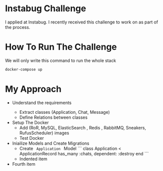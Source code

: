 
# Instabug Challenge

I applied at Instabug. I recently received this challenge to work on as part of the process.

# How To Run The Challenge

We will only write this command to run the whole stack 
``` bash
docker-compose up
``` 

# My Approach

<ul>
  <li>Understand the requirements</li>
      <ul>
      <li>Extract classes (Application, Chat, Message)</li>
      <li>Define Relations between classes </li>
    </ul>
  <li>Setup The Docker
        <ul>
        <li>Add (RoR, MySQL, ElasticSearch , Redis , RabbitMQ, Sneakers, RufusScheduler) images</li>
        <li>Test Docker</li>
        </ul>
     </li>
  <li>Iniailize Models and Create Migrations
    <ul>
      <li>
              Create <code> Application </code> Model 
        ```
          class Application < ApplicationRecord
             has_many :chats, dependent: :destroy
          end
      ```
      </li>
      <li>Indented item</li>
    </ul>
  </li>
  <li>Fourth item</li>
</ul>
